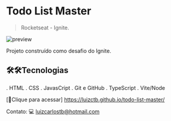 # Todo List Master

> Rocketseat - Ignite.

![preview](./.github/preview.png)

Projeto construído como desafio do Ignite.

## 🛠️🛠️Tecnologias
. HTML
. CSS
. JavasCript
. Git e GitHub
. TypeScript
. Vite/Node

[🔗Clique para acessar] https://luizctb.github.io/todo-list-master/

Contato: 💻
luizcarlostb@hotmail.com